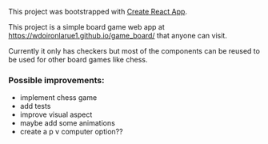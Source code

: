This project was bootstrapped with [Create React App](https://github.com/facebook/create-react-app).

This project is a simple board game web app at https://wdoironlarue1.github.io/game_board/ that anyone can visit.

Currently it only has checkers but most of the components can be reused to be used for other board games like chess.

### Possible improvements:
- implement chess game
- add tests
- improve visual aspect
- maybe add some animations
- create a p v computer option??
